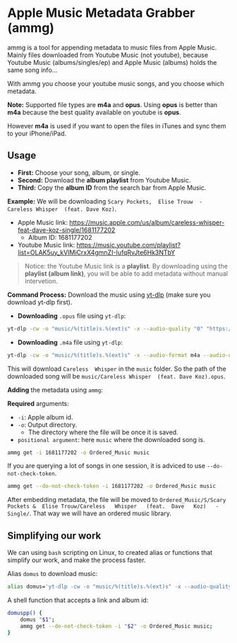 # Apple Music Metadata Grabber (ammg)

ammg  is a  tool for  appending metadata  to music
files  from Apple  Music. Mainly  files downloaded
from Youtube Music  (not youtube), because Youtube
Music (albums/singles/ep) and Apple Music (albums)
holds the same song info...

With ammg you choose your youtube music songs, and
you choose which metadata.

__Note:__  Supported file  types  are __m4a__  and
__opus__.  Using __opus__  is better  than __m4a__
because the  best quality available on  youtube is
__opus__.

However __m4a__  is used if  you want to  open the
files in iTunes and sync them to your iPhone/iPad.

## Usage

- __First:__ Choose your song, album, or single.
- __Second:__ Download the __album playlist__ from Youtube Music.
- __Third:__ Copy the __album ID__ from the search bar from Apple Music.

__Example:__   We  will   be  downloading   `Scary
Pockets,  Elise Trouw  -  Careless Whisper  (feat.
Dave Koz)`.

- Apple Music link: https://music.apple.com/us/album/careless-whisper-feat-dave-koz-single/1681177202
    - Album ID: 1681177202
- Youtube Music link: https://music.youtube.com/playlist?list=OLAK5uy_kVIMiCrxX4gmnZI-IufqRvJte6Hk3NTbY

>   Notice:   the   Youtube  Music   link   is   a
> __playlist__. By downloading  using the __playlist
> (album link)__,  you will be able  to add metadata
> without manual intervetion.

__Command  Process:__  Download  the  music  using
[yt-dlp](https://github.com/yt-dlp/yt-dlp)   (make
sure you download yt-dlp first).

- __Downloading__ `.opus` file using `yt-dlp`:

```sh
yt-dlp -cw -o "music/%(title)s.%(ext)s" -x --audio-quality "0" "https://music.youtube.com/playlist?list=OLAK5uy_kVIMiCrxX4gmnZI-IufqRvJte6Hk3NTbY"
```

- __Downloading__ `.m4a` file using `yt-dlp`:

```sh
yt-dlp -cw -o "music/%(title)s.%(ext)s" -x --audio-format m4a --audio-quality "0" "https://music.youtube.com/playlist?list=OLAK5uy_kVIMiCrxX4gmnZI-IufqRvJte6Hk3NTbY"
```

This  will  download  `Careless  Whisper`  in  the
`music`  folder. So  the  path  of the  downloaded
song will  be `music/Careless Whisper  (feat. Dave
Koz).opus`.


__Adding__ the metadata using `ammg`:

__Required__ arguments:

- `-i`: Apple album id.
- `-o`: Output directory.
    - The directory where the file will be once it is saved.
- `positional argument`: here `music` where the downloaded song is.

```sh
ammg get -i 1681177202 -o Ordered_Music music
```

If you are querying a lot of songs in one session,
it is adviced to use `--do-not-check-token`.

```sh
ammg get --do-not-check-token -i 1681177202 -o Ordered_Music music
```

After  embedding   metadata,  the  file   will  be
moved  to `Ordered_Music/S/Scary  Pockets &  Elise
Trouw/Careless   Whisper   (feat.  Dave   Koz)   -
Single/`. That  way we will have  an ordered music
library.

## Simplifying our work

We can using `bash` scripting on Linux, to created
alias  or functions  that simplify  our work,  and
make the process faster.

Alias `domus` to download music:

```sh
alias domus='yt-dlp -cw -o "music/%(title)s.%(ext)s" -x --audio-quality "0"'
```

A shell function that accepts a link and album id:

```sh
domuspp() {
    domus "$1";
    ammg get --do-not-check-token -i "$2" -o Ordered_Music music;
}
```

